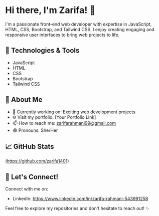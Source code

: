 # Hi there, I'm Zarifa! 👋

I'm a passionate front-end web developer with expertise in JavaScript, HTML, CSS, Bootstrap, and Tailwind CSS. I enjoy creating engaging and responsive user interfaces to bring web projects to life.

## 🔧 Technologies & Tools

- JavaScript
- HTML
- CSS
- Bootstrap
- Tailwind CSS

## 🌱 About Me

- 💼 Currently working on: Exciting web development projects
- 🌐 Visit my portfolio: [Your Portfolio Link]
- 📫 How to reach me: zarifarahmani99@gmail.com
- 😄 Pronouns: She/Her


## 📈 GitHub Stats

(https://github.com/zarifa1401)

## 🤝 Let's Connect!

Connect with me on:

- LinkedIn: https://www.linkedin.com/in/zarifa-rahmani-543991258


Feel free to explore my repositories and don't hesitate to reach out! ✨


